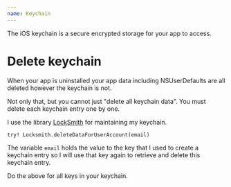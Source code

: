 ```yaml
---
name: Keychain
---
```


The iOS keychain is a secure encrypted storage for your app to access.

# Delete keychain

When your app is uninstalled your app data including NSUserDefaults are all deleted however the keychain is not.

Not only that, but you cannot just "delete all keychain data". You must delete each keychain entry one by one.

I use the library [LockSmith](https://github.com/matthewpalmer/Locksmith) for maintaining my keychain.

```
try! Locksmith.deleteDataForUserAccount(email)
```

The variable `email` holds the value to the key that I used to create a keychain entry so I will use that key again to retrieve and delete this keychain entry.

Do the above for all keys in your keychain. 
